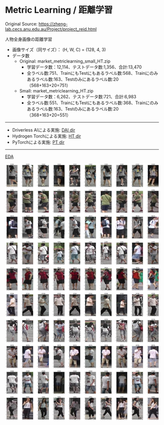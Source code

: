 # Metric Learning / 距離学習

Original Source: https://zheng-lab.cecs.anu.edu.au/Project/project_reid.html
  
人物全身画像の距離学習
 - 画像サイズ（同サイズ）： (H, W, C) = (128, 4, 3)
 - データ数
   - Original: market_metriclearning_small_HT.zip
     - 学習データ数：12,114、テストデータ数:1,356、合計:13,470
     - 全ラベル数:751、TrainにもTestにもあるラベル数:568、Trainにのみあるラベル数:163、Testのみにあるラベル数:20（568+163+20=751）
   - Small: market_metriclearning_HT.zip
     - 学習データ数：6,262、テストデータ数:721、合計:6,983
     - 全ラベル数:551、TrainにもTestにもあるラベル数:368、Trainにのみあるラベル数:163、Testのみにあるラベル数:20（368+163+20=551）
  
***

 - Driverless AIによる実施: [DAI dir](./DAI)
 - Hydrogen Torchによる実施: [HT dir](./HT)
 - PyTorchによる実施: [PT dir](./PT)
   
***

[EDA](./EDA.ipynb)  
  
  
<img src="./display_images/sample_imgs.png" alt="sample">

